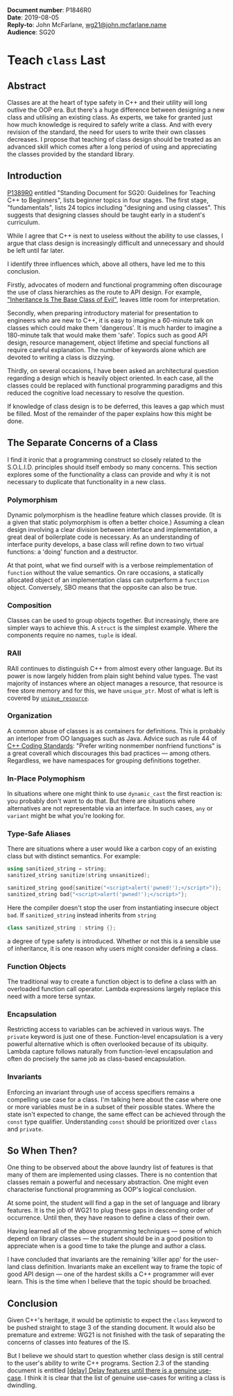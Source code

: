 **Document number**: P1846R0  
**Date**: 2019-08-05  
**Reply-to**: John McFarlane, [wg21@john.mcfarlane.name](mailto:wg21@john.mcfarlane.name)  
**Audience**: SG20

# Teach `class` Last

## Abstract

Classes are at the heart of type safety in C++
and their utility will long outlive the OOP era.
But there's a huge difference between designing a new class and
utilising an existing class.
As experts, we take for granted just how much knowledge is required
to safely write a class.
And with every revision of the standard,
the need for users to write their own classes decreases.
I propose that teaching of class design
should be treated as an advanced skill
which comes after a long period of using and appreciating
the classes provided by the standard library.

## Introduction

[P1389R0](http://wg21.link/p1389r0) entitled
"Standing Document for SG20: Guidelines for Teaching C++ to Beginners",
lists beginner topics in four stages.
The first stage, "fundamentals",
lists 24 topics including "designing and using classes".
This suggests that designing classes should be taught
early in a student's curriculum.

While I agree that C++ is next to useless without
the ability to use classes,
I argue that class design is increasingly difficult and unnecessary
and should be left until far later.

I identify three influences which, above all others,
have led me to this conclusion.

Firstly, advocates of modern and functional programming often discourage
the use of class hierarchies as the route to API design. For example,
["Inheritance Is The Base Class of Evil"](https://channel9.msdn.com/Events/GoingNative/2013/Inheritance-Is-The-Base-Class-of-Evil),
leaves little room for interpretation.

Secondly, when preparing introductory material for presentation to
engineers who are new to C++,
it is easy to imagine a 60-minute talk on classes
which could make them 'dangerous'.
It is much harder to imagine a 180-minute talk
that would make them 'safe'.
Topics such as good API design, resource management, object lifetime and
special functions all require careful explanation.
The number of keywords alone which are devoted to writing a class is
dizzying.

Thirdly, on several occasions, I have been asked an architectural
question regarding a design which is heavily object oriented.
In each case,
all the classes could be replaced with functional programming paradigms
and this reduced the cognitive load necessary to resolve the question.

If knowledge of class design is to be deferred,
this leaves a gap which must be filled.
Most of the remainder of the paper explains how this might be done.

## The Separate Concerns of a Class

I find it ironic that a programming construct so closely related to
the S.O.L.I.D. principles should itself embody so many concerns.
This section explores some of the functionality a class can provide
and why it is not necessary to duplicate that functionality
in a new class.

### Polymorphism

Dynamic polymorphism is the headline feature which classes provide.
(It is a given that static polymorphism is often a better choice.)
Assuming a clean design involving a clear division between interface
and implementation, a great deal of boilerplate code is necessary.
As an understanding of interface purity develops, a base class will
refine down to two virtual functions:
a 'doing' function and a destructor.

At that point, what we find ourself with is
a verbose reimplementation of `function`
without the value semantics.
On rare occasions,
a statically allocated object of an implementation class can outperform
a `function` object.
Conversely, SBO means that the opposite can also be true.

### Composition

Classes can be used to group objects together. But increasingly,
there are simpler ways to achieve this.
A `struct` is the simplest example.
Where the components require no names, `tuple` is ideal.

### RAII

RAII continues to distinguish C++ from almost every other language.
But its power is now largely hidden from plain sight behind value types.
The vast majority of instances where an object manages a resource,
that resource is free store memory and for this, we have `unique_ptr`.
Most of what is left is covered by [`unique_resource`](http://wg21.link/p0052).

### Organization

A common abuse of classes is as containers for definitions.
This is probably an interloper from OO languages such as Java.
Advice such as rule 44 of
[C++ Coding Standards](http://www.informit.com/store/c-plus-plus-coding-standards-101-rules-guidelines-and-9780321113580):
"Prefer writing nonmember nonfriend functions" is a great coverall which
discourages this bad practices — among others.
Regardless, we have namespaces for grouping definitions together.

### In-Place Polymophism

In situations where one might think to use `dynamic_cast`
the first reaction is: you probably don't want to do that.
But there are situations where alternatives are not representable
via an interface.
In such cases, `any` or `variant` might be what you're looking for.

### Type-Safe Aliases

There are situations where a user would like a carbon copy
of an existing class but with distinct semantics.
For example:

```c++
using sanitized_string = string;
sanitized_string sanitize(string unsanitized);

sanitized_string good{sanitize("<script>alert('pwned!');</script>")};
sanitized_string bad{"<script>alert('pwned!');</script>"};
```

Here the compiler doesn't stop the user
from instantiating insecure object `bad`.
If `sanitized_string` instead inherits from `string`

```c++
class sanitized_string : string {};
```

a degree of type safety is introduced.
Whether or not this is a sensible use of inheritance,
it is one reason why users might consider defining a class.

### Function Objects

The traditional way to create a function object
is to define a class with an overloaded function call operator.
Lambda expressions largely replace this need
with a more terse syntax.

### Encapsulation

Restricting access to variables can be achieved in various ways.
The `private` keyword is just one of these.
Function-level encapsulation is a very powerful alternative
which is often overlooked because of its ubiquity.
Lambda capture follows naturally from function-level encapsulation
and often do precisely the same job as class-based encapsulation.

### Invariants

Enforcing an invariant through use of access specifiers
remains a compelling use case for a class.
I'm talking here about the case where one or more variables
must be in a subset of their possible states.
Where the state isn't expected to change,
the same effect can be achieved through the `const` type qualifier.
Understanding `const` should be prioritized over `class` and `private`.

## So When Then?

One thing to be observed about the above laundry list of features
is that many of them are implemented using classes.
There is no contention that classes remain
a powerful and necessary abstraction.
One might even characterise functional programming
as OOP's logical conclusion.

At some point, the student will find a gap
in the set of language and library features.
It is the job of WG21 to plug these gaps
in descending order of occurrence.
Until then, they have reason to define a class of their own.

Having learned all of the above programming techniques
— some of which depend on library classes —
the student should be in a good position to appreciate
when is a good time to take the plunge and author a class.

I have concluded that invariants are the remaining 'killer app'
for the user-land class definition. Invariants make an excellent
way to frame the topic of good API design — one of the hardest skills
a C++ programmer will ever learn.
This is the time when I believe that the topic should be broached.

## Conclusion

Given C++'s heritage, it would be optimistic
to expect the `class` keyword
to be pushed straight to stage 3 of the standing document.
It would also be premature and extreme:
WG21 is not finished with the task of
separating the concerns of classes into features of the IS.

But I believe we should start to question
whether class design is still central
to the user's ability to write C++ programs. 
Section 2.3 of the standing document is entitled
[\[delay\] Delay features until there is a genuine use-case](http://wg21.link/p1389r0#delay-delay-features-until-there-is-a-genuine-use-case).
I think it is clear that the list of genuine use-cases
for writing a class is dwindling.
